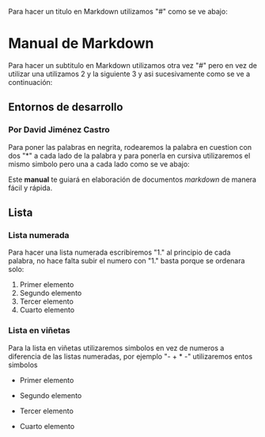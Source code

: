 Para hacer un titulo en Markdown utilizamos "#" como se ve abajo:
# Manual de Markdown
Para hacer un subtitulo en Markdown utilizamos otra vez "#" pero en vez de utilizar una utilizamos 2 y la siguiente 3 y asi sucesivamente como se ve a continuación:
## Entornos de desarrollo
### Por David Jiménez Castro
Para poner las palabras en negrita, rodearemos la palabra en cuestion con dos "*" a cada lado de la palabra y para ponerla en cursiva utilizaremos el mismo simbolo pero una a cada lado como se ve abajo:

Este **manual** te guiará en elaboración de documentos *markdown* de manera fácil y rápida.
## Lista
### Lista numerada
Para hacer una lista numerada escribiremos "1." al principio de cada palabra, no hace falta subir el numero con "1." basta porque se ordenara solo:

1. Primer elemento
1. Segundo elemento
1. Tercer elemento
1. Cuarto elemento

### Lista en viñetas
Para la lista en viñetas utilizaremos simbolos en vez de numeros a diferencia de las listas numeradas, por ejemplo "- + * -" utilizaremos entos simbolos

- Primer elemento
* Segundo elemento
+ Tercer elemento
- Cuarto elemento


